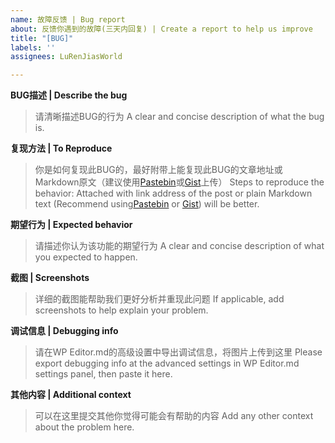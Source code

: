 ```yaml
---
name: 故障反馈 | Bug report
about: 反馈你遇到的故障(三天内回复) | Create a report to help us improve
title: "[BUG]"
labels: ''
assignees: LuRenJiasWorld

---
```


**BUG描述 | Describe the bug**
> 请清晰描述BUG的行为
> A clear and concise description of what the bug is.

**复现方法 | To Reproduce**
> 你是如何复现此BUG的，最好附带上能复现此BUG的文章地址或Markdown原文（建议使用[Pastebin](https://paste.ubuntu.com)或[Gist](https://gist.github.com)上传）
> Steps to reproduce the behavior: Attached with link address of the post or plain Markdown text (Recommend using[Pastebin](https://paste.ubuntu.com) or [Gist](https://gist.github.com)) will be better.

**期望行为 | Expected behavior**
> 请描述你认为该功能的期望行为
> A clear and concise description of what you expected to happen.

**截图 | Screenshots**
> 详细的截图能帮助我们更好分析并重现此问题
> If applicable, add screenshots to help explain your problem.

**调试信息 | Debugging info**
> 请在WP Editor.md的高级设置中导出调试信息，将图片上传到这里
> Please export debugging info at the advanced settings in WP Editor.md settings panel, then paste it here.

**其他内容 | Additional context**
> 可以在这里提交其他你觉得可能会有帮助的内容
> Add any other context about the problem here.

